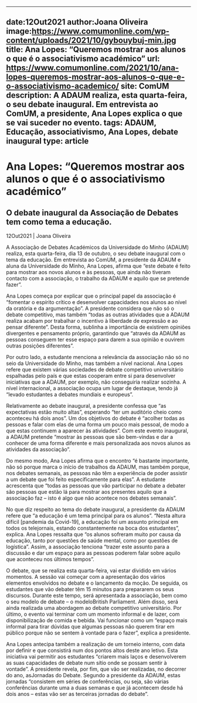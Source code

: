 
---
date:12Out2021
author:Joana Oliveira
image:https://www.comumonline.com/wp-content/uploads/2021/10/gybouybuj-min.jpg
title: Ana Lopes: “Queremos mostrar aos alunos o que é o associativismo académico”
url: https://www.comumonline.com/2021/10/ana-lopes-queremos-mostrar-aos-alunos-o-que-e-o-associativismo-academico/
site: ComUM
description: A ADAUM realiza, esta quarta-feira, o seu debate inaugural. Em entrevista ao ComUM, a presidente, Ana Lopes explica o que se vai suceder no evento.
tags: ADAUM, Educação, associativismo, Ana Lopes, debate inaugural
type: article
---


# Ana Lopes: “Queremos mostrar aos alunos o que é o associativismo académico”

## O debate inaugural da Associação de Debates tem como tema a educação.

12Out2021 | Joana Oliveira

A Associação de Debates Académicos da Universidade do Minho (ADAUM) realiza, esta quarta-feira, dia 13 de outubro, o seu debate inaugural com o tema da educação. Em entrevista ao ComUM, a presidente da ADAUM e aluna da Universidade do Minho, Ana Lopes, afirma que “este debate é feito para mostrar aos novos alunos e às pessoas, que ainda não tiveram contacto com a associação, o trabalho da ADAUM e aquilo que se pretende fazer”.

Ana Lopes começa por explicar que o principal papel da associação é “fomentar o espírito crítico e desenvolver capacidades nos alunos ao nível da oratória e da argumentação”. A presidente considera que não só o debate competitivo, mas também “todas as outras atividades que a ADAUM realiza acabam por trabalhar o incentivo à liberdade de expressão e ao pensar diferente”. Desta forma, sublinha a importância de existirem opiniões divergentes e pensamento próprio, garantindo que “através da ADAUM as pessoas conseguem ter esse espaço para darem a sua opinião e ouvirem outras posições diferentes”.

Por outro lado, a estudante menciona a relevância da associação não só no seio da Universidade do Minho, mas também a nível nacional. Ana Lopes refere que existem várias sociedades de debate competitivo universitário espalhadas pelo país e que estas cooperam entre si para desenvolver iniciativas que a ADAUM, por exemplo, não conseguiria realizar sozinha. A nível internacional, a associação ocupa um lugar de destaque, tendo já “levado estudantes a debates mundiais e europeus”.

Relativamente ao debate inaugural, a presidente confessa que “as expectativas estão muito altas”, esperando “ter um auditório cheio como aconteceu há dois anos”. Um dos objetivos do debate é “acolher todas as pessoas e falar com elas de uma forma um pouco mais pessoal, de modo a que estas continuem a aparecer às atividades”. Com este evento inaugural, a ADAUM pretende “mostrar às pessoas que são bem-vindas e dar a conhecer de uma forma diferente e mais personalizada aos novos alunos as atividades da associação”.

Do mesmo modo, Ana Lopes afirma que o encontro “é bastante importante, não só porque marca o início de trabalhos da ADAUM, mas também porque, nos debates semanais, as pessoas não têm a experiência de poder assistir a um debate que foi feito especificamente para elas”. A estudante acrescenta que “todas as pessoas que vão participar no debate a debater são pessoas que estão lá para mostrar aos presentes aquilo que a associação faz – isto é algo que não acontece nos debates semanais”.

No que diz respeito ao tema do debate inaugural, a presidente da ADAUM refere que “a educação é um tema principal para os alunos”. “Nesta altura difícil [pandemia da Covid-19], a educação foi um assunto principal em todos os telejornais, estando constantemente na boca dos estudantes”, explica. Ana Lopes ressalta que “os alunos sofreram muito por causa da educação, tanto por questões de saúde mental, como por questões de logística”. Assim, a associação tenciona “trazer este assunto para a discussão e dar um espaço para as pessoas poderem falar sobre aquilo que aconteceu nos últimos tempos”.

O debate, que se realiza esta quarta-feira, vai estar dividido em vários momentos. A sessão vai começar com a apresentação dos vários elementos envolvidos no debate e o lançamento da moção. De seguida, os estudantes que vão debater têm 15 minutos para prepararem os seus discursos. Durante este tempo, será apresentada a associação, bem como o seu modelo de debate – o modeloBritish Parliament. Além disso, será ainda realizada uma abordagem ao debate competitivo universitário. Por último, o evento vai terminar com um momento informal e de lazer, com disponibilização de comida e bebida. Vai funcionar como um “espaço mais informal para tirar dúvidas que algumas pessoas não querem tirar em público porque não se sentem à vontade para o fazer”, explica a presidente.

Ana Lopes antecipa também a realização de um torneio interno, com data por definir e que consistirá num dos pontos altos deste ano letivo. Esta iniciativa vai permitir aos estudantes “criarem mais laços e desenvolverem as suas capacidades de debate num sítio onde se possam sentir à vontade”. A presidente revela, por fim, que vão ser realizadas, no decorrer do ano, asJornadas do Debate. Segundo a presidente da ADAUM, estas jornadas “consistem em séries de conferências, ou seja, são várias conferências durante uma a duas semanas e que já acontecem desde há dois anos – estas vão ser as terceiras jornadas do debate”.

